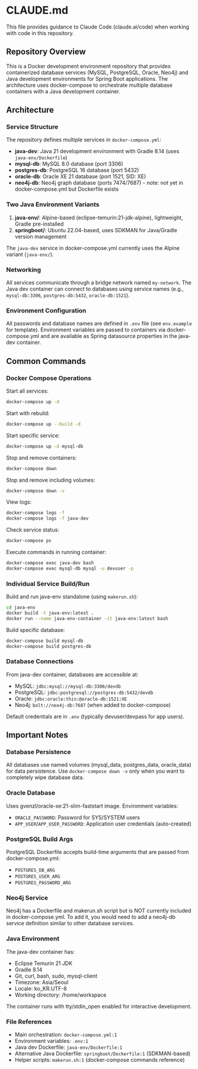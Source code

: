 # CLAUDE.md

This file provides guidance to Claude Code (claude.ai/code) when working with code in this repository.

## Repository Overview

This is a Docker development environment repository that provides containerized database services (MySQL, PostgreSQL, Oracle, Neo4j) and Java development environments for Spring Boot applications. The architecture uses docker-compose to orchestrate multiple database containers with a Java development container.

## Architecture

### Service Structure
The repository defines multiple services in `docker-compose.yml`:
- **java-dev**: Java 21 development environment with Gradle 8.14 (uses `java-env/Dockerfile`)
- **mysql-db**: MySQL 8.0 database (port 3306)
- **postgres-db**: PostgreSQL 16 database (port 5432)
- **oracle-db**: Oracle XE 21 database (port 1521, SID: XE)
- **neo4j-db**: Neo4j graph database (ports 7474/7687) - note: not yet in docker-compose.yml but Dockerfile exists

### Two Java Environment Variants
1. **java-env/**: Alpine-based (eclipse-temurin:21-jdk-alpine), lightweight, Gradle pre-installed
2. **springboot/**: Ubuntu 22.04-based, uses SDKMAN for Java/Gradle version management

The `java-dev` service in docker-compose.yml currently uses the Alpine variant (`java-env/`).

### Networking
All services communicate through a bridge network named `my-network`. The Java dev container can connect to databases using service names (e.g., `mysql-db:3306`, `postgres-db:5432`, `oracle-db:1521`).

### Environment Configuration
All passwords and database names are defined in `.env` file (see `env.example` for template). Environment variables are passed to containers via docker-compose.yml and are available as Spring datasource properties in the java-dev container.

## Common Commands

### Docker Compose Operations

Start all services:
```bash
docker-compose up -d
```

Start with rebuild:
```bash
docker-compose up --build -d
```

Start specific service:
```bash
docker-compose up -d mysql-db
```

Stop and remove containers:
```bash
docker-compose down
```

Stop and remove including volumes:
```bash
docker-compose down -v
```

View logs:
```bash
docker-compose logs -f
docker-compose logs -f java-dev
```

Check service status:
```bash
docker-compose ps
```

Execute commands in running container:
```bash
docker-compose exec java-dev bash
docker-compose exec mysql-db mysql -u devuser -p
```

### Individual Service Build/Run

Build and run java-env standalone (using `makerun.sh`):
```bash
cd java-env
docker build -t java-env:latest .
docker run --name java-env-container -it java-env:latest bash
```

Build specific database:
```bash
docker-compose build mysql-db
docker-compose build postgres-db
```

### Database Connections

From java-dev container, databases are accessible at:
- MySQL: `jdbc:mysql://mysql-db:3306/devdb`
- PostgreSQL: `jdbc:postgresql://postgres-db:5432/devdb`
- Oracle: `jdbc:oracle:thin:@oracle-db:1521:XE`
- Neo4j: `bolt://neo4j-db:7687` (when added to docker-compose)

Default credentials are in `.env` (typically devuser/devpass for app users).

## Important Notes

### Database Persistence
All databases use named volumes (mysql_data, postgres_data, oracle_data) for data persistence. Use `docker-compose down -v` only when you want to completely wipe database data.

### Oracle Database
Uses gvenzl/oracle-xe:21-slim-faststart image. Environment variables:
- `ORACLE_PASSWORD`: Password for SYS/SYSTEM users
- `APP_USER`/`APP_USER_PASSWORD`: Application user credentials (auto-created)

### PostgreSQL Build Args
PostgreSQL Dockerfile accepts build-time arguments that are passed from docker-compose.yml:
- `POSTGRES_DB_ARG`
- `POSTGRES_USER_ARG`
- `POSTGRES_PASSWORD_ARG`

### Neo4j Service
Neo4j has a Dockerfile and makerun.sh script but is NOT currently included in docker-compose.yml. To add it, you would need to add a neo4j-db service definition similar to other database services.

### Java Environment
The java-dev container has:
- Eclipse Temurin 21 JDK
- Gradle 8.14
- Git, curl, bash, sudo, mysql-client
- Timezone: Asia/Seoul
- Locale: ko_KR.UTF-8
- Working directory: /home/workspace

The container runs with tty/stdin_open enabled for interactive development.

### File References
- Main orchestration: `docker-compose.yml:1`
- Environment variables: `.env:1`
- Java dev Dockerfile: `java-env/Dockerfile:1`
- Alternative Java Dockerfile: `springboot/Dockerfile:1` (SDKMAN-based)
- Helper scripts: `makerun.sh:1` (docker-compose commands reference)
